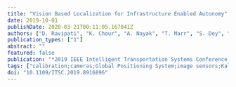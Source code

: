 ```yaml
---
title: "Vision Based Localization for Infrastructure Enabled Autonomy"
date: 2019-10-01
publishDate: 2020-03-21T00:11:05.167041Z
authors: ["D. Ravipati", "K. Chour", "A. Nayak", "T. Marr", "S. Dey", "A. Gautam", "S. Rathinam", "G. Swaminathan"]
publication_types: ["1"]
abstract: ""
featured: false
publication: "*2019 IEEE Intelligent Transportation Systems Conference (ITSC)*"
tags: ["calibration;cameras;Global Positioning System;image sensors;Kalman filters;mobile robots;nonlinear filters;position control;road vehicles;robot vision;traffic engineering computing;IEA;autonomous vehicle research;distributed intelligence architecture;core functionalities;autonomous car platooning;camera calibration technique;3D world coordinates;localization information;on-board vehicle sensors;real-time camera;infrastructure cameras;vision based localization;infrastructure enabled autonomy;frequency 50.0 Hz;Cameras;Sensors;Automobiles;Calibration;Autonomous vehicles;Two dimensional displays;Three-dimensional displays"]
doi: "10.1109/ITSC.2019.8916896"
---
```


